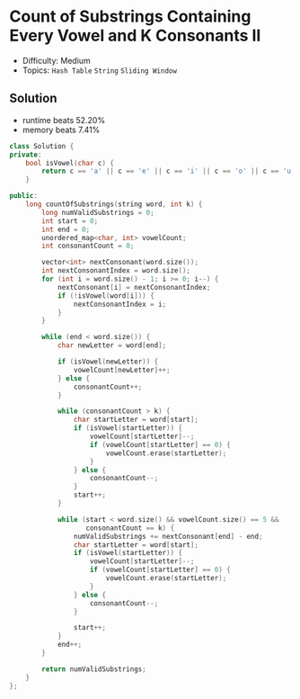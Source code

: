 # Count of Substrings Containing Every Vowel and K Consonants II
- Difficulty: Medium
- Topics: `Hash Table` `String` `Sliding Window`

<!-- ## Data Structure
``` cpp
``` -->

## Solution
- runtime beats 52.20%
- memory beats 7.41%
``` cpp
class Solution {
private:
    bool isVowel(char c) {
        return c == 'a' || c == 'e' || c == 'i' || c == 'o' || c == 'u';
    }

public:
    long countOfSubstrings(string word, int k) {
        long numValidSubstrings = 0;
        int start = 0;
        int end = 0;
        unordered_map<char, int> vowelCount;
        int consonantCount = 0;

        vector<int> nextConsonant(word.size());
        int nextConsonantIndex = word.size();
        for (int i = word.size() - 1; i >= 0; i--) {
            nextConsonant[i] = nextConsonantIndex;
            if (!isVowel(word[i])) {
                nextConsonantIndex = i;
            }
        }

        while (end < word.size()) {
            char newLetter = word[end];

            if (isVowel(newLetter)) {
                vowelCount[newLetter]++;
            } else {
                consonantCount++;
            }

            while (consonantCount > k) {
                char startLetter = word[start];
                if (isVowel(startLetter)) {
                    vowelCount[startLetter]--;
                    if (vowelCount[startLetter] == 0) {
                        vowelCount.erase(startLetter);
                    }
                } else {
                    consonantCount--;
                }
                start++;
            }

            while (start < word.size() && vowelCount.size() == 5 &&
                   consonantCount == k) {
                numValidSubstrings += nextConsonant[end] - end;
                char startLetter = word[start];
                if (isVowel(startLetter)) {
                    vowelCount[startLetter]--;
                    if (vowelCount[startLetter] == 0) {
                        vowelCount.erase(startLetter);
                    }
                } else {
                    consonantCount--;
                }

                start++;
            }
            end++;
        }

        return numValidSubstrings;
    }
};
```
<!-- - runtime beats 
- memory beats 
```rust
``` -->

<!-- ## Improving
### source code
- runtime beats 
- memory beats 
``` cpp
``` -->
<!-- - runtime beats 
- memory beats 
```rust
``` -->